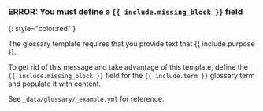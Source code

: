 ### ERROR: You must define a <span style="font-family: monospace">`{{ include.missing_block }}`</span> field
{: style="color:red" }

The glossary template requires that you provide text that {{ include.purpose }}.

To get rid of this message and take advantage of this template, define the `{{ include.missing_block }}`
field for the `{{ include.term }}` glossary term and populate it with content.

See `_data/glossary/_example.yml` for reference.
<!-- TEMPLATE_ERROR -->
